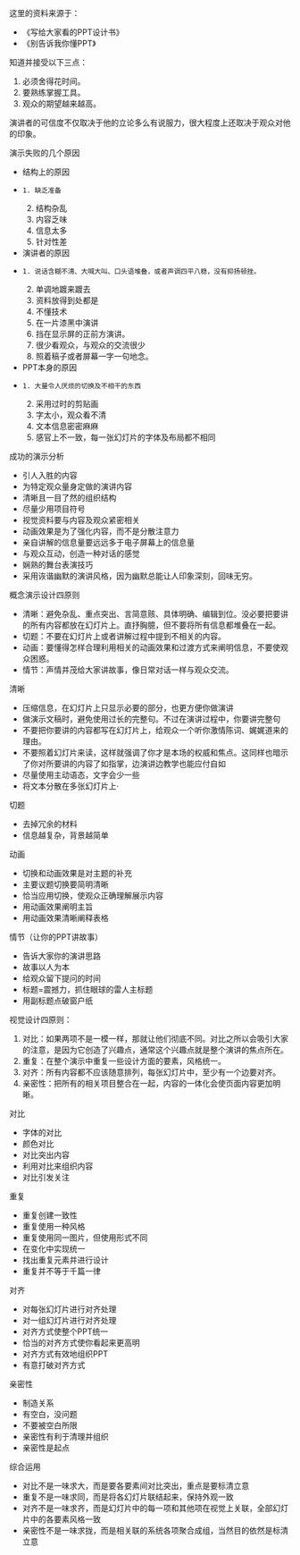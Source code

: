 这里的资料来源于：

  * 《写给大家看的PPT设计书》
  * 《别告诉我你懂PPT》

  

知道并接受以下三点：  

  1. 必须舍得花时间。
  2. 要熟练掌握工具。
  3. 观众的期望越来越高。

  

演讲者的可信度不仅取决于他的立论多么有说服力，很大程度上还取决于观众对他的印象。

  

演示失败的几个原因

  * 结构上的原因
  *     1. 缺乏准备
    2. 结构杂乱
    3. 内容乏味
    4. 信息太多
    5. 针对性差
  * 演讲者的原因
  *     1. 说话含糊不清、大喊大叫、口头语堆叠，或者声调四平八稳，没有抑扬顿挫。
    2. 单调地踱来踱去
    3. 资料放得到处都是
    4. 不懂技术
    5. 在一片漆黑中演讲
    6. 挡在显示屏的正前方演讲。
    7. 很少看观众，与观众的交流很少
    8. 照着稿子或者屏幕一字一句地念。
  * PPT本身的原因
  *     1. 大量令人厌烦的切换及不相干的东西
    2. 采用过时的剪贴画
    3. 字太小，观众看不清
    4. 文本信息密密麻麻
    5. 感官上不一致，每一张幻灯片的字体及布局都不相同

  

成功的演示分析

  * 引人入胜的内容
  * 为特定观众量身定做的演讲内容
  * 清晰且一目了然的组织结构
  * 尽量少用项目符号
  * 视觉资料要与内容及观众紧密相关
  * 动画效果是为了强化内容，而不是分散注意力
  * 亲自讲解的信息量要远远多于电子屏幕上的信息量
  * 与观众互动，创造一种对话的感觉
  * 娴熟的舞台表演技巧
  * 采用诙谐幽默的演讲风格，因为幽默总能让人印象深刻，回味无穷。

  

概念演示设计四原则

  * 清晰：避免杂乱、重点突出、言简意赅、具体明确、编辑到位。没必要把要讲的所有内容都放在幻灯片上。直抒胸臆，但不要将所有信息都堆叠在一起。
  * 切题：不要在幻灯片上或者讲解过程中提到不相关的内容。
  * 动画：要懂得怎样合理利用相关的动画效果和过渡方式来阐明信息，不要使观众困惑。
  * 情节：声情并茂给大家讲故事，像日常对话一样与观众交流。

  

清晰

  * 压缩信息，在幻灯片上只显示必要的部分，也更方便你做演讲
  * 做演示文稿时，避免使用过长的完整句。不过在演讲过程中，你要讲完整句
  * 不要把你要讲的内容都写在幻灯片上，给观众一个听你激情陈词、娓娓道来的理由。
  * 不要照着幻灯片来读，这样就强调了你才是本场的权威和焦点。这同样也暗示了你对所要讲的内容了如指掌，边演讲边教学也能应付自如
  * 尽量使用主动语态，文字会少一些
  * 将文本分散在多张幻灯片上·

  

切题

  * 去掉冗余的材料
  * 信息越复杂，背景越简单

  

动画

  * 切换和动画效果是对主题的补充
  * 主要议题切换要简明清晰
  * 恰当应用切换，使观众正确理解展示内容
  * 用动画效果阐明主旨
  * 用动画效果清晰阐释表格

  

情节（让你的PPT讲故事）

  * 告诉大家你的演讲思路
  * 故事以人为本
  * 给观众留下提问的时间
  * 标题=震撼力，抓住眼球的雷人主标题
  * 用副标题点破窗户纸

  

视觉设计四原则：

  1. 对比：如果两项不是一模一样，那就让他们彻底不同。对比之所以会吸引大家的注意，是因为它创造了兴趣点，通常这个兴趣点就是整个演讲的焦点所在。
  2. 重复：在整个演示中重复一些设计方面的要素，风格统一。
  3. 对齐：所有内容都不应该随意排列，每张幻灯片中，至少有一个边要对齐。
  4. 亲密性：把所有的相关项目整合在一起，内容的一体化会使页面内容更加明晰。

  

对比

  * 字体的对比
  * 颜色对比
  * 对比突出内容
  * 利用对比来组织内容
  * 对比引发关注

  

重复

  * 重复创建一致性
  * 重复使用一种风格
  * 重复使用同一图片，但使用形式不同
  * 在变化中实现统一
  * 找出重复元素并进行设计
  * 重复并不等于千篇一律

  

对齐

  * 对每张幻灯片进行对齐处理
  * 对一组幻灯片进行对齐处理
  * 对齐方式使整个PPT统一
  * 恰当的对齐方式使你看起来更高明
  * 对齐方式有效地组织PPT
  * 有意打破对齐方式

  

亲密性

  * 制造关系
  * 有空白，没问题
  * 不要被空白所限
  * 亲密性有利于清理并组织
  * 亲密性是起点

  

综合运用

  * 对比不是一味求大，而是要各要素间对比突出，重点是要标清立意
  * 重复不是一味求同，而是将各幻灯片联结起来，保持外观一致
  * 对齐不是一味求齐，而是幻灯片中的每一项和其他项在视觉上关联，全部幻灯片中的各要素风格一致
  * 亲密性不是一味求拢，而是相关联的系统各项聚合成组，当然目的依然是标清立意

  

  

